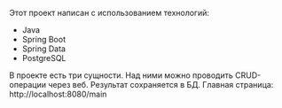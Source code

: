 Этот проект написан с использованием технологий:
- Java
- Spring Boot
- Spring Data
- PostgreSQL

В проекте есть три сущности. Над ними можно проводить CRUD-операции через веб. Результат сохраняется в БД.
Главная страница:
http://localhost:8080/main